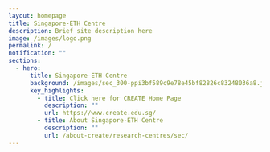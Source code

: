```yaml
---
layout: homepage
title: Singapore-ETH Centre
description: Brief site description here
image: /images/logo.png
permalink: /
notification: ""
sections:
  - hero:
      title: Singapore-ETH Centre
      background: /images/sec_300-ppi3bf589c9e78e45bf82826c83248036a8.jpg
      key_highlights:
        - title: Click here for CREATE Home Page
          description: ""
          url: https://www.create.edu.sg/
        - title: About Singapore-ETH Centre
          description: ""
          url: /about-create/research-centres/sec/
---
```

